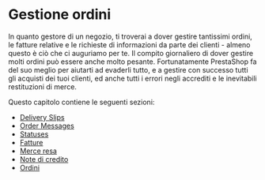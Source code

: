 # Gestione ordini

In quanto gestore di un negozio, ti troverai a dover gestire tantissimi ordini, le fatture relative e le richieste di informazioni da parte dei clienti - almeno questo è ciò che ci auguriamo per te. Il compito giornaliero di dover gestire molti ordini può essere anche molto pesante. Fortunatamente  PrestaShop fa del suo meglio per aiutarti ad evaderli tutto, e a gestire con successo tutti gli acquisti dei tuoi clienti, ed anche tutti i errori negli accrediti e le inevitabili restituzioni di merce.

Questo capitolo contiene le seguenti sezioni:

* [Delivery Slips](../../../english-documentation/user-guide/managing-orders/delivery-slips.md)
* [Order Messa](../../../english-documentation/user-guide/managing-orders/order-messages.md)[ges](../../../english-documentation/user-guide/managing-orders/statuses.md)
* [Statuses](../../../english-documentation/user-guide/managing-orders/statuses.md)
* [Fatture](fatture.md)
* [Merce resa](merce-resa.md)
* [Note di credito](note-di-credito.md)
* [Ordini](ordini.md)
